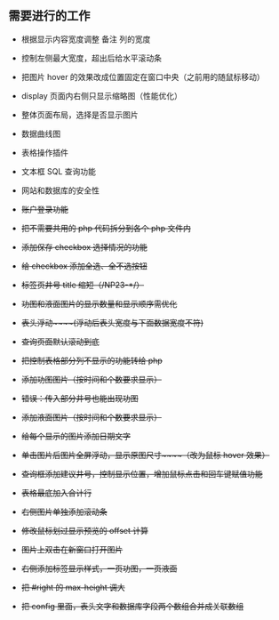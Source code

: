 ## 需要进行的工作

- 根据显示内容宽度调整 备注 列的宽度

- 控制左侧最大宽度，超出后给水平滚动条

- 把图片 hover 的效果改成位置固定在窗口中央（之前用的随鼠标移动）

- display 页面内右侧只显示缩略图（性能优化）

- 整体页面布局，选择是否显示图片

- 数据曲线图

- 表格操作插件

- 文本框 SQL 查询功能

- 网站和数据库的安全性

- ~~账户登录功能~~

- ~~把不需要共用的 php 代码拆分到各个 php 文件内~~

- ~~添加保存 checkbox 选择情况的功能~~

- ~~给 checkbox 添加全选、全不选按钮~~

- ~~标签页井号 title 缩短（/NP23-*/）~~

- ~~功图和液面图片的显示数量和显示顺序需优化~~

- ~~表头浮动~~~~(浮动后表头宽度与下面数据宽度不符)~~

- ~~查询页面默认滚动到底~~

- ~~把控制表格部分列不显示的功能转给 php~~

- ~~添加功图图片（按时间和个数要求显示）~~

- ~~错误：传入部分井号也能出现功图~~

- ~~添加液面图片（按时间和个数要求显示）~~

- ~~给每个显示的图片添加日期文字~~

- ~~单击图片后图片全屏浮动，显示原图尺寸~~~~（改为鼠标 hover 效果）~~

- ~~查询框添加建议井号，控制显示位置，增加鼠标点击和回车键赋值功能~~

- ~~表格最底加入合计行~~

- ~~右侧图片单独添加滚动条~~

- ~~修改鼠标划过显示预览的 offset 计算~~

- ~~图片上双击在新窗口打开图片~~

- ~~右侧添加标签显示样式，一页功图，一页液面~~

- ~~把 #right 的 max-height 调大~~

- ~~把 config 里面，表头文字和数据库字段两个数组合并成关联数组~~